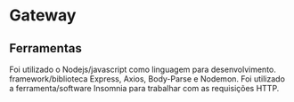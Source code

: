 # Gateway

## Ferramentas
Foi utilizado o Nodejs/javascript como linguagem para desenvolvimento.
framework/biblioteca Express, Axios, Body-Parse e Nodemon.
Foi utilizado a ferramenta/software Insomnia para trabalhar com as requisições HTTP.
